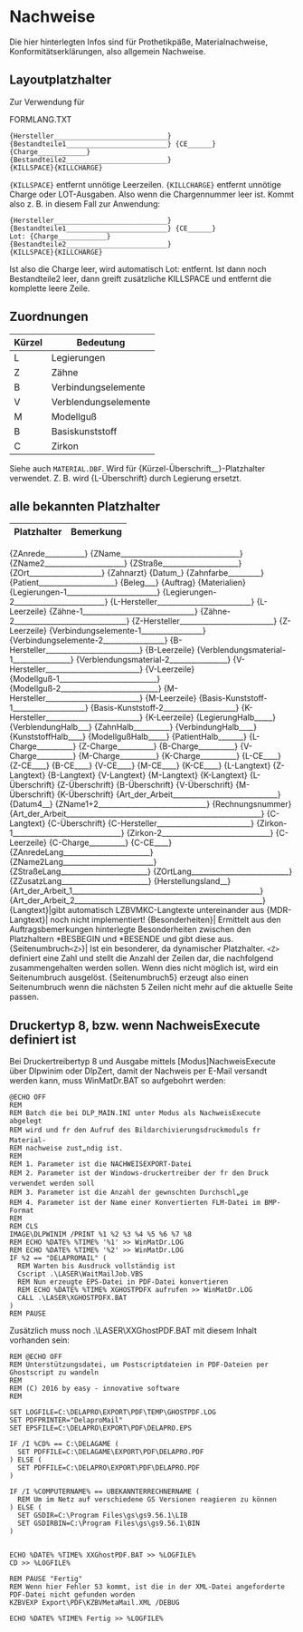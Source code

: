 # Nachweise

Die hier hinterlegten Infos sind für Prothetikpäße, Materialnachweise, Konformitätserklärungen, also allgemein Nachweise.

## Layoutplatzhalter

Zur Verwendung für 

FORMLANG.TXT
```
{Hersteller____________________________} {Bestandteile1_________________________} {CE______}
{Charge____________}                     {Bestandteile2_________________________} 
{KILLSPACE}{KILLCHARGE}
```

<Code>{KILLSPACE}</Code> entfernt unnötige Leerzeilen. <Code>{KILLCHARGE}</Code> entfernt unnötige Charge oder LOT-Ausgaben. Also wenn die Chargennummer leer ist. Kommt also z. B. in diesem Fall zur Anwendung:
```
{Hersteller____________________________} {Bestandteile1_________________________} {CE______}
Lot: {Charge____________}                {Bestandteile2_________________________} 
{KILLSPACE}{KILLCHARGE}
```
Ist also die Charge leer, wird automatisch Lot: entfernt. Ist dann noch Bestandteile2 leer, dann greift zusätzliche KILLSPACE und entfernt die komplette leere Zeile.

## Zuordnungen

Kürzel|Bedeutung
--|--
L|Legierungen
Z|Zähne
B|Verbindungselemente
V|Verblendungselemente
M|Modellguß
B|Basiskunststoff
C|Zirkon

Siehe auch <Code>MATERIAL.DBF</Code>. Wird für {Kürzel-Überschrift__}-Platzhalter verwendet. Z. B. wird {L-Überschrift} durch Legierung ersetzt.

## alle bekannten Platzhalter

Platzhalter|Bemerkung
--|--
{ZAnrede___________}
{ZName_________________________________}
{ZName2______________________}
{ZStraße_____________________}
{ZOrt____________________}
{Zahnarzt}
{Datum_}
{Zahnfarbe_________}
{Patient_____________________}
{Beleg___}
{Auftrag}
{Materialien}
{Legierungen-1_________________________}
{Legierungen-2_________________________}
{L-Hersteller__________________________}
{L-Leerzeile}
{Zähne-1_______________________________}
{Zähne-2_______________________________}
{Z-Hersteller__________________________}
{Z-Leerzeile}
{Verbindungselemente-1_________________}
{Verbindungselemente-2_________________}
{B-Hersteller__________________________}
{B-Leerzeile}
{Verblendungsmaterial-1________________}
{Verblendungsmaterial-2________________}
{V-Hersteller__________________________}
{V-Leerzeile}
{Modellguß-1___________________________}
{Modellguß-2___________________________}
{M-Hersteller__________________________}
{M-Leerzeile}
{Basis-Kunststoff-1____________________}
{Basis-Kunststoff-2____________________}
{K-Hersteller__________________________}
{K-Leerzeile}
{LegierungHalb_____}
{VerblendungHalb___}
{ZahnHalb__________}
{VerbindungHalb____}
{KunststoffHalb____}
{ModellgußHalb_____}
{PatientHalb_______}
{L-Charge__________}
{Z-Charge__________}
{B-Charge__________}
{V-Charge__________}
{M-Charge__________}
{K-Charge__________}
{L-CE____}
{Z-CE____}
{B-CE____}
{V-CE____}
{M-CE____}
{K-CE____}
{L-Langtext}
{Z-Langtext}
{B-Langtext}
{V-Langtext}
{M-Langtext}
{K-Langtext}
{L-Überschrift}
{Z-Überschrift}
{B-Überschrift}
{V-Überschrift}
{M-Überschrift}
{K-Überschrift}
{Art_der_Arbeit_____________________________}
{Datum4__}
{ZName1+2______________________________}
{Rechnungsnummer}
{Art_der_Arbeit______________________________________________________}
{C-Langtext}
{C-Überschrift}
{C-Hersteller__________________________}
{Zirkon-1______________________________}
{Zirkon-2______________________________}
{C-Leerzeile}
{C-Charge__________}
{C-CE____}
{ZAnredeLang________________________}
{ZName2Lang_________________________}
{ZStraßeLang________________________}
{ZOrtLang___________________________}
{ZZusatzLang________________________}
{Herstellungsland__}
{Art_der_Arbeit_1____________________________________________________}
{Art_der_Arbeit_2____________________________________________________}
{Langtext}|gibt automatisch LZBVMKC-Langtexte untereinander aus
{MDR-Langtext}| noch nicht implementiert!
{Besonderheiten}| Ermittelt aus den Auftragsbemerkungen hinterlegte Besonderheiten zwischen den Platzhaltern *BESBEGIN und *BESENDE und gibt diese aus.
{Seitenumbruch<Code>\<Z\></Code>}| Ist ein besonderer, da dynamischer Platzhalter. <Code>\<Z\></Code> definiert eine Zahl und stellt die Anzahl der Zeilen dar, die nachfolgend zusammengehalten werden sollen. Wenn dies nicht möglich ist, wird ein Seitenumbruch ausgelöst. {Seitenumbruch5} erzeugt also einen Seitenumbruch wenn die nächsten 5 Zeilen nicht mehr auf die aktuelle Seite passen.

## Druckertyp 8, bzw. wenn NachweisExecute definiert ist

Bei Druckertreibertyp 8 und Ausgabe mittels [Modus]NachweisExecute über Dlpwinim oder DlpZert, damit der Nachweis per E-Mail versandt werden kann, muss WinMatDr.BAT so aufgebohrt werden:

```
@ECHO OFF
REM
REM Batch die bei DLP_MAIN.INI unter Modus als NachweisExecute abgelegt
REM wird und fr den Aufruf des Bildarchivierungsdruckmoduls fr Material-
REM nachweise zust„ndig ist.
REM
REM 1. Parameter ist die NACHWEISEXPORT-Datei
REM 2. Parameter ist der Windows-druckertreiber der fr den Druck verwendet werden soll
REM 3. Parameter ist die Anzahl der gewnschten Durchschl„ge
REM 4. Parameter ist der Name einer Konvertierten FLM-Datei im BMP-Format
REM
REM CLS
IMAGE\DLPWINIM /PRINT %1 %2 %3 %4 %5 %6 %7 %8
REM ECHO %DATE% %TIME% '%1' >> WinMatDr.LOG
REM ECHO %DATE% %TIME% '%2' >> WinMatDr.LOG
IF %2 == "DELAPROMAIL" (
  REM Warten bis Ausdruck vollständig ist
  Cscript .\LASER\WaitMailJob.VBS
  REM Nun erzeugte EPS-Datei in PDF-Datei konvertieren
  REM ECHO %DATE% %TIME% XGHOSTPDFX aufrufen >> WinMatDr.LOG
  CALL .\LASER\XGHOSTPDFX.BAT
)
REM PAUSE
```

Zusätzlich muss noch .\LASER\XXGhostPDF.BAT mit diesem Inhalt vorhanden sein:

```
REM @ECHO OFF
REM Unterstützungsdatei, um Postscriptdateien in PDF-Dateien per Ghostscript zu wandeln
REM
REM (C) 2016 by easy - innovative software
REM

SET LOGFILE=C:\DELAPRO\EXPORT\PDF\TEMP\GHOSTPDF.LOG
SET PDFPRINTER="DelaproMail"
SET EPSFILE=C:\DELAPRO\EXPORT\PDF\DELAPRO.EPS

IF /I %CD% == C:\DELAGAME (
  SET PDFFILE=C:\DELAGAME\EXPORT\PDF\DELAPRO.PDF
) ELSE (
  SET PDFFILE=C:\DELAPRO\EXPORT\PDF\DELAPRO.PDF
)

IF /I %COMPUTERNAME% == UBEKANNTERRECHNERNAME (
  REM Um im Netz auf verschiedene GS Versionen reagieren zu können
) ELSE (
  SET GSDIR=C:\Program Files\gs\gs9.56.1\LIB
  SET GSDIRBIN=C:\Program Files\gs\gs9.56.1\BIN
)


ECHO %DATE% %TIME% XXGhostPDF.BAT >> %LOGFILE%
CD >> %LOGFILE%

REM PAUSE "Fertig"
REM Wenn hier Fehler 53 kommt, ist die in der XML-Datei angeforderte PDF-Datei nicht gefunden worden
KZBVEXP Export\PDF\KZBVMetaMail.XML /DEBUG

ECHO %DATE% %TIME% Fertig >> %LOGFILE%
```
